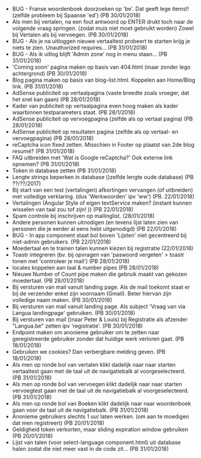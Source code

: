 * BUG - Franse woordenboek doorzoeken op 'be'.  Dat geeft lege items!! (zelfde probleem bij Spaanse 'ed') (PB 30/01/2018)
* Als men bij vertalen, na een fout antwoord op ENTER drukt toch naar de volgende vraag springen. (zodat muis niet moet gebruikt worden)  Zowel bij Vertalen als bij vervoegen. (PB 30/01/2018)
* BUG - Als je na uitloggen nieuwe vertaaltest probeert te starten krijg je niets te zien.  Unauthorized requires... (PB 31/01/2018)
* BUG - Als ik uitlog blijft 'Admin zone' nog in menu staan... (PB 31/01/2018)
* 'Coming soon' pagina maken op basis van 404.html (maar zonder lego achtergrond) (PB 30/01/2018)
* Blog pagina maken op basis van blog-list.html.  Koppelen aan Home/Blog link. (PB 31/01/2018)
* AdSense publiciteit op vertaalpagina (vaste breedte zoals vroeger, dat het snel kan gaan) (PB 28/01/2018)
* Kader van publiciteit op vertaalpagina even hoog maken als kader waarbinnen testparameters staat. (PB 28/1/2018) 
* AdSense publiciteit op vervoegpagina (zelfde als op vertaal pagina) (PB 28/01/2018)
* AdSense publiciteit op resultaten pagina (zelfde als op vertaal- en vervoegpagina) (PB 28/01/2018)
* reCaptcha icon fixed zetten.  Misschien in Footer op plaatst van 2de blog resumé? (PB 31/01/2018)
* FAQ uitbreiden met 'Wat is Google reCaptcha?' Ook externe link opnemen? (PB 31/01/2018) 
* Token in database zetten (PB 31/01/2018)
* Lengte strings beperken in database ()zelfde lengte oude database) (PB ??/??/2017)
* Bij start van een test (vertalingen) afkortingen vervangen (of uitbreiden) met volledige verklaring.  (dus 'Werkwoorden' ipv 'ww') (PB. 22/01/2018) 
* Vertalingen (Angular Style of eigen textService maken?  (instant kunnen wisselen van taal zou tof zijn! ))  (PB 22/01/2018)
* Spam controle bij inschrijven op mailinglist. (28/01/2018)
* Andere personen kunnen uitnodigen (en tevens lijst laten zien van personen die je eerder al eens hebt uitgenodigd) (PB 22/01/2018)
* BUG - In app component staat bol boven 'Lijsten' niet gecentreerd bij niet-admin gebruikers. (PB 22/01/2018)
* Moedertaal en te trainen talen kunnen kiezen bij registratie (22/01/2018)
* Toastr integreren (bv. bij opvragen van 'paswoord vergeten' > toastr tonen met 'controleer je mail') (PB 28/01/2018)
* locales koppelen aan taal & number pipes (PB 28/01/2018)
* Nieuwe Number of Count pipe maken die gebruik maakt van gekozen moedertaal. (PB 28/01/2018)
* Bij versturen van mail vanuit landing page.  Als de mail toekomt staat er bij de verzender enkel zijn voornaam (Gmail).  Beter hiervan zijn volledige naam maken. (PB 30/01/2018)
* Bij versturen van mail vanuit landing page.  Als subject 'Vraag van <naam> via Langua landingpage' gebruiken. (PB 30/01/2018)
* Bij versturen van mail ()naar Peter & Louis) bij Registratie als afzender "Langua.be" zetten ipv 'registratie'.  (PB 30/01/2018)
* Endpoint maken om anonieme gebruiker om te zetten naar geregistreerde gebruiker zonder dat huidige werk verloren gaat. (PB 18/01/2018)
* Gebruiken we cookies?  Dan verbergbare melding geven. (PB 18/01/2018)
* Als men op ronde bol van vertalen klikt dadelijk naar naar starten vertaaltest gaan met de taal uit de navigatiebalk al voorgeselecteerd. (PB 31/01/2018)
* Als men op ronde bol van vervoegen klikt dadelijk naar naar starten vervoegtest gaan met de taal uit de navigatiebalk al voorgeselecteerd. (PB 31/01/2018)
* Als men op ronde bol van Boeken klikt dadelijk naar naar woordenboek gaan voor de taal uit de navigatiebalk. (PB 31/01/2018)
* Anonieme gebruikers slechts 1 uur laten werken. (om aan te moedigen dat men registreert) (PB 20/01/2018)
* Geldigheid token verkorten, maar sliding expiration window gebruiken (PB 20/01/2018)
* Lijst van talen (voor select-language component.html) uit database halen zodat die niet meer vast in de code zit... (PB 31/01/2018)